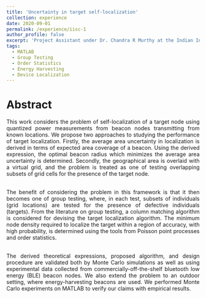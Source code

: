 ```yaml
---
title: 'Uncertainty in target self-localization'
collection: experience
date: 2020-09-01
permalink: /experience/iisc-1
author_profile: false
excerpt: 'Project Assistant under Dr. Chandra R Murthy at the Indian Institute of Science, July 2016 – Oct 2017.'
tags:
  - MATLAB
  - Group Testing
  - Order Statistics
  - Energy Harvesting
  - Device Localization
---
```


Abstract
======

<div style="text-align: justify">

This work considers the problem of self-localization of a target node  using quantized power measurements from beacon nodes transmitting from known locations. We propose two approaches to studying the performance of target localization. Firstly, the average area uncertainty in localization is derived in terms of expected area coverage of a beacon. Using the derived expression, the optimal beacon radius which minimizes the average area uncertainty is determined. Secondly, the geographical area is overlaid with a virtual grid, and the problem is treated as one of testing overlapping subsets of grid cells for the presence of the target node. <br><br>

The benefit of considering the problem in this framework is that it then becomes one of group testing, where, in each test, subsets of individuals (grid locations) are tested for the presence of defective individuals (targets). From the literature on group testing, a column matching algorithm is considered for devising the target localization algorithm. The minimum node density required to localize the target within a region of accuracy, with high probability, is determined using the tools from Poisson point processes and order statistics. <br><br>

The derived theoretical expressions, proposed algorithm, and design procedure are validated both by Monte Carlo simulations as well as using experimental data collected from commercially-off-the-shelf bluetooth low energy (BLE) beacon nodes. We also extend the problem to an outdoor setting, where energy-harvesting beacons are used. We performed Monte Carlo experiments on MATLAB to verify our claims with empirical results. <br><br>

</div>